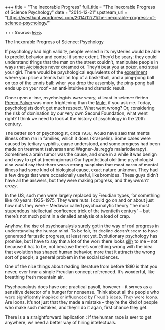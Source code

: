 +++
title = "The Inexorable Progress"
full_title = "The Inexorable Progress of Science Psychology"
date = "2014-12-21"
upstream_url = "https://westhunt.wordpress.com/2014/12/21/the-inexorable-progress-of-science-psychology/"

+++
Source: [here](https://westhunt.wordpress.com/2014/12/21/the-inexorable-progress-of-science-psychology/).

The Inexorable Progress of Science: Psychology

If psychology had high validity, people versed in its mysteries would be
able to predict behavior and control it some extent. They’d be scary:
they could understand things that the man on the street couldn’t,
manipulate people in ways that
[Alcibiades](http://www.amazon.com/gp/product/0140440399/ref=as_li_tl?ie=UTF8&camp=1789&creative=9325&creativeASIN=0140440399&linkCode=as2&tag=the10000yeaex-20&)
never dreamed of. They’d beat you at poker, and steal your girl. There
would be psychological equivalents of the
[experiment](http://www.science-projects.com/Drop/DropBalls.htm) where
you place a tennis ball on top of a basketball, and a ping-pong ball on
top of the tennis ball: when you drop the assembly, the ping-pong ball
ends up on your roof – an anti-intuitive and dramatic result.

Once upon a time, psychologists *were* scary, at least in science
fiction. [Preem
Palver](http://www.amazon.com/gp/product/B002LRKI6G/ref=as_li_tl?ie=UTF8&camp=1789&creative=9325&creativeASIN=B002LRKI6G&linkCode=as2&tag=the10000yeaex-20)
was more frightening than the
[Mule](http://en.wikipedia.org/wiki/Mule_%28Foundation%29), if you ask
me. Today, psychologists don’t get much respect. What went wrong? Or,
considering the risk of domination by our very own Second Foundation,
what went right? I think we need to look at the history of psychology
in the 20th century.

The better sort of psychologist, circa 1930, would have said that mental
illness often ran in families, which it does (Kraepelin). Some cases
were caused by tertiary syphilis, cause understood, and some progress
had been made on treatment (salvarsan and Wagner-Jauregg’s
malariotherapy). Sometimes a brain tumor was the cause, and once in a
while it was benign and easy to get at (meningiomas) Our hypothetical
old-time psychologist also would say that there was a strong suspicion
that most cases of mental illness had some kind of biological cause,
exact nature unknown. They had a few drugs that were occasionally
useful, like bromides. These guys didn’t have all the answers, but they
were making progress, and they *weren’t crazy*.

In the US, such men were largely replaced by Freudian types, for
something like 40 years: 1935-1975. They were nuts. I could go on and
on about just how nuts they were – Medawar called psychoanalytic theory
“the most stupendous intellectual confidence trick of the twentieth
century” – but there’s not much point in a detailed analysis of a load
of crap.

Anyhow, the rise of psychoanalysis surely got in the way of real
progress in understanding the human mind. To be fair, its decline
doesn’t seem to have generated fantastic progress, at least not yet.
Evolutionary psychology has promise, but I have to say that a lot of the
work there looks
[silly](https://westhunt.wordpress.com/2014/03/17/sperm-competition/) to
me – not because it has to be, not because there’s something wrong with
the idea that evolution has shaped human behavior, more that it attracts
the wrong sort of people, a general problem in the social sciences.

One of the nice things about reading literature from before 1880 is that
you never, ever hear a single Freudian concept referenced. It’s
wonderful, like breathing fresh mountain air.

Psychoanalysis does have one practical payoff, however – it serves as a
sensitive detector of a hunger for nonsense. Think about all the people
who were significantly inspired or influenced by Freud’s ideas. They
were loons. Are loons. It’s not just that they made a mistake – they’re
the kind of people who make such mistakes, and they’ll do it again,
first chance they get.

There is a a straightforward implication : if the human race is ever to
get anywhere, we need a better way of hiring intellectuals.



